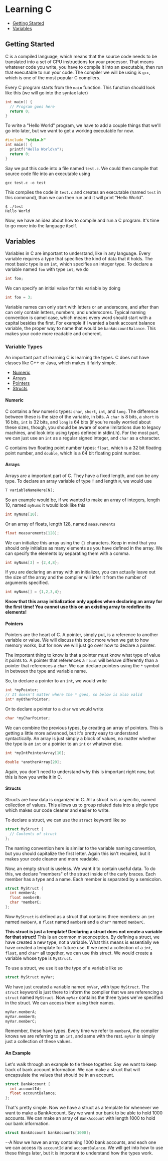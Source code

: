 # Learning C

* [Getting Started](#getting-started)
* [Variables](#variables)

## Getting Started

C is a compiled language, which means that the source code needs to be translated into a set of CPU instructions for your processor. That means whatever code you write, you have to compile it into an executable, then run that executable to run your code. The compiler we will be using is `gcc`, which is one of the most popular C compilers. 

Every C program starts from the `main` function. This function should look like this (we will go into the syntax later)
```C
int main() {
  // Program goes here
  return 0;
}
```

To write a "Hello World" program, we have to add a couple things that we'll go into later, but we want to get a working executable for now.
```C
#include "stdio.h"
int main() {
  printf("Hello World\n");
  return 0;
}
```

Say we put this code into a file named `test.c`. We could then compile that source code file into an executable using
```
gcc test.c -o test
```

This compiles the code in `test.c` and creates an executable (named `test` in this command), than we can then run and it will print "Hello World".
```
$ ./test
Hello World
```

Now, we have an idea about how to compile and run a C program. It's time to go more into the language itself.

## Variables

Variables in C are important to understand, like in any language. Every variable requires a type that specifies the kind of data that it holds. The most basic type is an `int`, which specifies an integer type. To declare a variable named `foo` with type `int`, we do
```C
int foo;
```

We can specify an initial value for this variable by doing
```C
int foo = 3;
```

Variable names can only start with letters or an underscore, and after than can only contain letters, numbers, and underscores. Typical naming convention is camel case, which means every word should start with a capital besides the first. For example if I wanted a bank account balance variable, the proper way to name that would be `bankAccountBalance`. This makes your code more readable and coherent.

### Variable Types

An important part of learning C is learning the types. C does not have classes like C++ or Java, which makes it fairly simple.
* [Numeric](#numeric)
* [Arrays](#arrays)
* [Pointers](#pointers)
* [Structs](#structs)

#### Numeric

C contains a few numeric types: `char`, `short`, `int`, and `long`. The difference between these is the size of the variable, in bits. A `char` is 8 bits, a `short` is 16 bits, `int` is 32 bits, and `long` is 64 bits (if you're really worried about these sizes, though, you should be aware of some limitations due to legacy machines, and look into using types defined in stdint.h). For the most part, we can just use an `int` as a regular signed integer, and `char` as a character. 

C contains two floating point number types: `float`, which is a 32 bit floating point number, and `double`, which is a 64 bit floating point number.

#### Arrays

Arrays are a important part of C. They have a fixed length, and can be any type. To declare an array variable of type `T` and length `N`, we would use
```C
T variableNameHere[N];
```

So an example would be, if we wanted to make an array of integers, length 10, named `myNums` it would look like this
```C
int myNums[10];
```

Or an array of floats, length 128, named `measurements`
```C
float measurements[128];
```

We can initialize this array using the `{}` characters. Keep in mind that you should only initialize as many elements as you have defined in the array. We can specify the elements by separating them with a comma. 
```C
int myNums[3] = {2,4,8};
```

If you are declaring an array with an initializer, you can actually leave out the size of the array and the compiler will infer it from the number of arguments specified.
```C
int myNums[] = {1,2,3,4};
```

**Know that this array initialization only applies when declaring an array for the first time! You cannot use this on an existing array to redefine its elements!**

#### Pointers

Pointers are the heart of C. A pointer, simply put, is a reference to another variable or value. We will discuss this topic more when we get to how memory works, but for now we will just go over how to declare a pointer. 

The important thing to know is that a pointer must know what type of value it points to. A pointer that references a `float` will behave differently than a pointer that references a `char`. We can declare pointers using the `*` symbol in between the type and variable name.

So, to declare a pointer to an `int`, we would write
```C
int *myPointer;
// It doesn't matter where the * goes, so below is also valid
int* myOtherPointer;
```

Or to declare a pointer to a `char` we would write
```C
char *myCharPointer;
```

We can combine the previous types, by creating an array of pointers. This is getting a little more advanced, but it's pretty easy to understand syntactically. An array is just simply a block of values, no matter whether the type is an `int` or a pointer to an `int` or whatever else. 
```C
int *myIntPointerArray[10];

double *anotherArray[20];
```

Again, you don't need to understand why this is important right now, but this is how you write it in C.

#### Structs

Structs are how data is organized in C. All a struct is is a specific, named collection of values. This allows us to group related data into a single type which makes our code cleaner and easier to write. 

To declare a struct, we can use the `struct` keyword like so
```C
struct MyStruct {
  // Contents of struct
};
```

The naming convention here is similar to the variable naming convention, but you should capitalize the first letter. Again this isn't required, but it makes your code cleaner and more readable.

Now, an empty struct is useless. We want it to contain useful data. To do this, we declare "members" of the struct inside of the curly braces. Each member has a type and a name. Each member is separated by a semicolon.
```C
struct MyStruct {
  int memberA;
  float memberB;
  char *memberC;
};
```

Now `MyStruct` is defined as a struct that contains three members: an `int` named `memberA`, a `float` named `memberB` and a `char*` named `memberC`.

**This struct is just a template! Declaring a struct does not create a variable for that struct!** This is an common misconception. By defining a struct, we have created a new type, not a variable. What this means is essentially we have created a template for future use. If we need a collection of a `int`, `float`, and `char*` all together, we can use this struct. We would create a variable whose type is `MyStruct`.

To use a struct, we use it as the type of a variable like so
```C
struct MyStruct myVar;
```

We have just created a variable named `myVar`, with type `MyStruct`. The `struct` keyword is just there to inform the compiler that we are referencing a `struct` named `MyStruct`. Now `myVar` contains the three types we've specified in the struct. We can access them using their names.
```C
myVar.memberA;
myVar.memberB;
myVar.memberC;
```

Remember, these have types. Every time we refer to `memberA`, the compiler knows we are referring to an `int`, and same with the rest. `myVar` is simply just a collection of these values. 

#### An Example

Let's walk through an example to tie these together. Say we want to keep track of bank account information. We can make a struct that will encapsulate the values that should be in an account.
```C
struct BankAccount {
  int accountId;
  float accountBalance;
};
```

That's pretty simple. Now we have a struct as a template for whenever we want to make a BankAccount. Say we want our bank to be able to hold 1000 accounts. We can make an array of `BankAccount` with length 1000 to hold our bank information.
```C
struct BankAccount bankAccounts[1000];
```
--A
Now we have an array containing 1000 bank accounts, and each one we can access its `accountId` and `accountBalance`. We will get into how to use these things later, but it is important to understand how the types work. 
